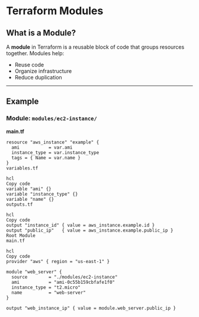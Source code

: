 # Terraform Modules

## What is a Module?

A **module** in Terraform is a reusable block of code that groups resources together. Modules help:

- Reuse code
- Organize infrastructure
- Reduce duplication

---

## Example

### Module: `modules/ec2-instance/`

**main.tf**
```hcl
resource "aws_instance" "example" {
  ami           = var.ami
  instance_type = var.instance_type
  tags = { Name = var.name }
}
variables.tf

hcl
Copy code
variable "ami" {}
variable "instance_type" {}
variable "name" {}
outputs.tf

hcl
Copy code
output "instance_id" { value = aws_instance.example.id }
output "public_ip"   { value = aws_instance.example.public_ip }
Root Module
main.tf

hcl
Copy code
provider "aws" { region = "us-east-1" }

module "web_server" {
  source        = "./modules/ec2-instance"
  ami           = "ami-0c55b159cbfafe1f0"
  instance_type = "t2.micro"
  name          = "web-server"
}

output "web_instance_ip" { value = module.web_server.public_ip }